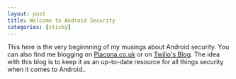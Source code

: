 ```yaml
---
layout: post
title: Welcome to Android Security
categories: [sticky]
---
```


This here is the very beginnning of my musings about Android security. You can also find me blogging on [Placona.co.uk](https://www.placona.co.uk) or on [Twilio's Blog](https://www.twilio.com/blog). The idea with this blog is to keep it as an up-to-date resource for all things security when it comes to Android..
